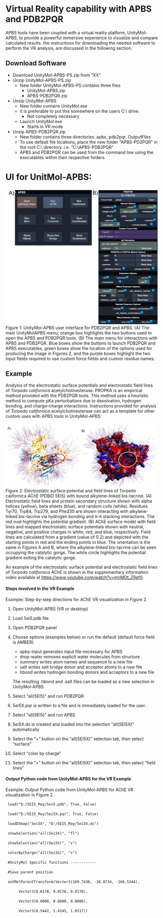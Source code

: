 # Virtual Reality capability with APBS and PDB2PQR
APBS tools have been coupled with a virtual reality platform, UnityMol-APBS, to provide a powerful immersive experience to visualize and compare calculated results. the instructions for downloading the needed software to perform the VR analysis, are discussed in the following section.

## Download Software

- Download UnityMol-APBS-PS.zip from “XX”
- Unzip UnityMol-APBS-PS.zip
  - New folder UnityMol-APBS-PS contains three files
    - UnityMol-APBS.zip
    - APBS-PDB2PQR.zip
- Unzip UnityMol-APBS
  - New folder contains UnityMol.exe
  - it is preferable to put this somewhere on the users C:\ drive.
    - Not completely necessary
  - Launch UnityMol.exe
    - Starts in VR mode
- Unzip APBS-PDB2PQR.zip
  - New folder contains three directories: apbs, pdb2pqr, OutputFiles
  - To use default file locations, place the new folder “APBS-PD2PQR” in the root C:\ directory. i.e. “C:\APBS-PDB2PQR”
  - APBS and PDB2PQR can be used from the command line using the executables within their respective folders. 

# UI for UnitMol-APBS:
![image](./UI.png)
Figure 1: UnityMol-APBS user interface for PDB2PQR and APBS. (A) The main UnityMolAPBS menu; orange box highlights the two buttons used to open the APBS and PDB2PQR tools. (B) The main menu for interactions with APBS and PDB2PQR. Blue boxes show the
buttons to launch PDB2PQR and APBS executables, green boxes show the location of the options used for producing the image in Figures 2, and the purple boxes highlight the two input fields required to use custom force fields and custom residue names.

## Example
Analysis of the electrostatic surface potentials and electrostatic field lines of *Torpedo californica* acetylcholinesterase.
PROPKA is an empirical method provided with the PDB2PQR tools. This method uses a heuristic method to compute pKa perturbations due to desolvation, hydrogen bonding, and charge–charge interactions. Instructions provided for analysis of *Torpedo californica* acetylcholinesterase can act as a template for other custom uses with APBS tools in UnityMol-APBS:

![image](./AChE.png)
Figure 2: Electrostatic surface potential and field lines of Torpedo californica AChE (PDBID 5EI5) with bound alkylene-linked bis-tacrine. (A) Electrostatic field lines and protein secondary structure shown with alpha helices (yellow), beta sheets (blue), and random coils (white). Residues Tyr70, Trp84, Trp279, and Phe330 are shown interacting with alkylene-linked bis-tacrine via hydrogen bonding and π-π stacking interactions. The red oval highlights the potential gradient. (B) AChE surface model with field lines and mapped electrostatic surface potentials shown with neutral, negative, and positive charges in white, red, and blue, respectively. Field lines are calculated from a gradient (value of 0.2) and depicted with the starting points in red and the ending points in blue. The orientation is the same in Figures A and B, where the alkylene-linked bis-tacrine can be seen occupying the catalytic gorge. The white circle highlights the potential gradient exiting the catalytic gorge.

An example of the electrostatic surface potential and electrostatic field lines of *Torpedo californica* AChE is shown in the supplementary information video available at https://www.youtube.com/watch?v=mnMDt_Z9pf0.

#### Steps involved in the VR Example
Example: Step-by-step directions for AChE VR visualization in Figure 2.
1. Open UnityMol-APBS (VR or desktop)
2. Load 5ei5.pdb file
3. Open PDB2PQR panel
4. Choose options (examples below) or run the default (default force field is AMBER)
   - apbs-input generates input file necessary for APBS
   - drop-water removes explicit water molecules from structure
   - summary writes atom names and sequence to a new file
   - salt writes salt bridge donor and acceptor atoms to a new file
   - hbond writes hydrogen bonding donors and acceptors to a new file

    The resulting .hbond and .salt files can be loaded as a new selection in UnityMol-APBS
    
5. Select “all(5EI5)” and run PDB2PQR
6. 5ei5X.pqr is written to a file and is immediately loaded for the user.
7. Select “all(5EI5)” and run APBS
8. 5ei5X.dx is created and loaded into the selection “all(5EI5X)” automatically
9. Select the “+” button on the “all(5EI5X)” selection tab, then select “surface”
10. Select “color by charge”
11. Select the “+” button on the “all(5EI5X)” selection tab, then select “field lines”


#### Output Python code from UnityMol-APBS for the VR Example
Example: Output Python code from UnityMol-APBS for AChE VR visualization in Figure 2.

     load("D:/5EI5_May/5ei5.pdb", True, False)
     
     load("D:/5EI5_May/5ei5X.pqr", True, False)
     
     loadDXmap("5ei5X", "D:/5EI5_May/5ei5X.dx")
     
     showSelection("all(5ei5X)", "fl")
     
     showSelection("all(5ei5X)", "s")
     
     colorByCharge("all(5ei5X)", "s")
     
     #UnityMol Specific functions ------------
     
     #Save parent position
     
     setMolParentTransform(Vector3(169.7430, -26.8734, -168.5344),
     
          Vector3(0.0178, 0.0178, 0.0178),
          
          Vector3(0.0000, 0.0000, 0.0000),
          
          Vector3(0.5442, 1.4145, 1.0517))

